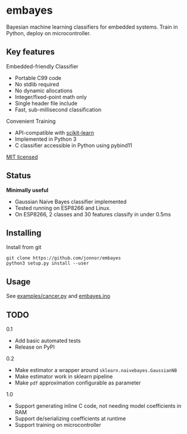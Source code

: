 
# embayes
Bayesian machine learning classifiers for embedded systems.
Train in Python, deploy on microcontroller.

## Key features

Embedded-friendly Classifier

* Portable C99 code
* No stdlib required
* No dynamic allocations
* Integer/fixed-point math only
* Single header file include
* Fast, sub-millisecond classification

Convenient Training

* API-compatible with [scikit-learn](http://scikit-learn.org)
* Implemented in Python 3
* C classifier accessible in Python using pybind11

[MIT licensed](./LICENSE.md)

## Status
**Minimally useful**

* Gaussian Naive Bayes classifier implemented
* Tested running on ESP8266 and Linux.
* On ESP8266, 2 classes and 30 features classify in under 0.5ms

## Installing

Install from git

    git clone https://github.com/jonnor/embayes
    python3 setup.py install --user

## Usage

See [examples/cancer.py](./examples/cancer.py) and [embayes.ino](./embayes.ino)

## TODO

0.1

* Add basic automated tests
* Release on PyPI

0.2

* Make estimator a wrapper around `sklearn.naivebayes.GaussianNB`
* Make estimator work in sklearn pipeline
* Make `pdf` approximation configurable as parameter

1.0

* Support generating inline C code, not needing model coefficients in RAM
* Support de/serializing coefficients at runtime
* Support training on microcontroller
